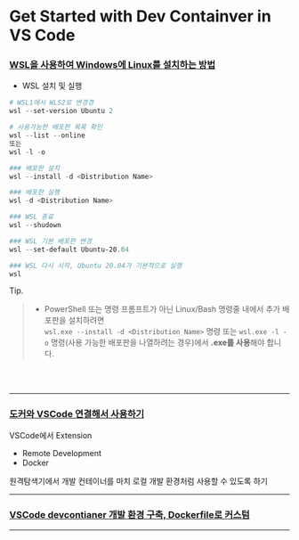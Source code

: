 # Get Started with Dev Containver in VS Code

### [WSL을 사용하여 Windows에 Linux를 설치하는 방법][link-wsl-install]

- WSL 설치 및 실행
```powershell
# WSL1에서 WLS2로 변경경
wsl --set-version Ubuntu 2

# 사용가능한 배포판 목록 확인
wsl --list --online
또는
wsl -l -o

### 배포판 설치
wsl --install -d <Distribution Name>

### 배포판 실행
wsl -d <Distribution Name>

### WSL 종료
wsl --shudown

### WSL 기본 배포판 변경
wsl --set-default Ubuntu-20.04

### WSL 다시 시작, Ubuntu 20.04가 기본적으로 실행
wsl

```

Tip.
> - PowerShell 또는 명령 프롬프트가 아닌 Linux/Bash 명령줄 내에서 추가 배포판을 설치하려면 <br/>
> `wsl.exe --install -d <Distribution Name>` 명령 또는 `wsl.exe -l -o` 명령(사용 가능한 배포판을 나열하려는 경우)에서 **.exe를 사용**해야 합니다.
<br/>
<br/>

---
### [도커와 VSCode 연결해서 사용하기][link-youtube]

VSCode에서 Extension
- Remote Development
- Docker

원격탐색기에서 
개발 컨테이너를 마치 로컬 개발 환경처럼 사용할 수 있도록 하기



---

### [VSCode devcontianer 개발 환경 구축, Dockerfile로 커스텀][link-devcontainer]




---

[link-youtube]: https://www.youtube.com/watch?v=dyR6Wt3Nt-I
[link-wsl-install]: https://learn.microsoft.com/ko-kr/windows/wsl/install
[link-devcontainer]: https://www.youtube.com/watch?v=ltUXFlXY3wU

